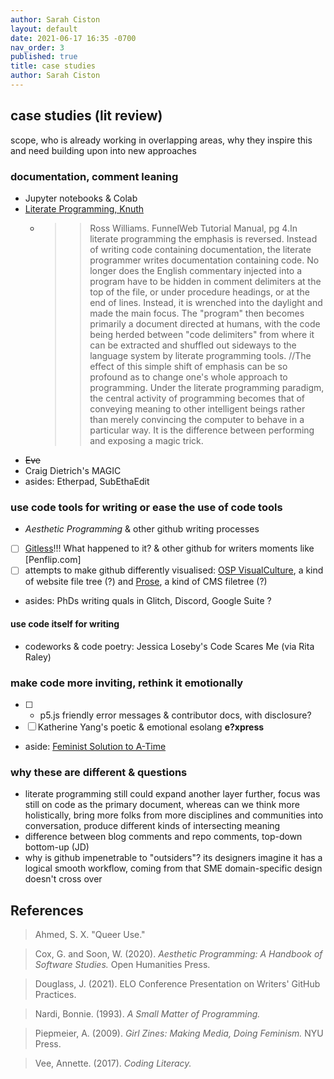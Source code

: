 ```yaml
---
author: Sarah Ciston
layout: default
date: 2021-06-17 16:35 -0700
nav_order: 3
published: true
title: case studies
author: Sarah Ciston
---
```


## case studies (lit review)

scope, who is already working in overlapping areas, why they inspire this and need building upon into new approaches

### documentation, comment leaning
- Jupyter notebooks & Colab
- [Literate Programming, Knuth](http://www.literateprogramming.com/)
    - >>Ross Williams. FunnelWeb Tutorial Manual, pg 4.In literate programming the emphasis is reversed. Instead of writing code containing documentation, the literate programmer writes documentation containing code. No longer does the English commentary injected into a program have to be hidden in comment delimiters at the top of the file, or under procedure headings, or at the end of lines. Instead, it is wrenched into the daylight and made the main focus. The "program" then becomes primarily a document directed at humans, with the code being herded between "code delimiters" from where it can be extracted and shuffled out sideways to the language system by literate programming tools. //The effect of this simple shift of emphasis can be so profound as to change one's whole approach to programming. Under the literate programming paradigm, the central activity of programming becomes that of conveying meaning to other intelligent beings rather than merely convincing the computer to behave in a particular way. It is the difference between performing and exposing a magic trick.
- ~~Eve~~
- Craig Dietrich's MAGIC
- asides: Etherpad, SubEthaEdit

### use code tools for writing or ease the use of code tools
- *Aesthetic Programming* & other github writing processes
- [ ] [Gitless](https://gitless.com/)!!! What happened to it? & other github for writers moments like [Penflip.com]
- [ ] attempts to make github differently visualised: [OSP VisualCulture](http://osp.kitchen/tools/visualculture/), a kind of website file tree (?) and [Prose](https://github.com/prose/prose/), a kind of CMS filetree (?)
- asides: PhDs writing quals in Glitch, Discord, Google Suite ? 

#### use code itself for writing
- codeworks & code poetry: Jessica Loseby's Code Scares Me (via Rita Raley)
### make code more inviting, rethink it emotionally
- [ ] - p5.js friendly error messages & contributor docs, with disclosure? 
- [ ] Katherine Yang's poetic & emotional esolang **e?xpress**
- aside: [Feminist Solution to A-Time](https://www.youtube.com/watch?v=fHjsdyN4UK0)


### why these are different & questions
- literate programming still could expand another layer further, focus was still on code as the primary document, whereas can we think more holistically, bring more folks from more disciplines and communities into conversation, produce different kinds of intersecting meaning 
- difference between blog comments and repo comments, top-down bottom-up (JD)
- why is github impenetrable to "outsiders"? its designers imagine it has a logical smooth workflow, coming from that SME domain-specific design doesn't cross over


## References 

>Ahmed, S. X. "Queer Use."

>Cox, G. and Soon, W. (2020). *Aesthetic Programming: A Handbook of Software Studies.* Open Humanities Press.

>Douglass, J. (2021). ELO Conference Presentation on Writers' GitHub Practices.

>Nardi, Bonnie. (1993). *A Small Matter of Programming.*

>Piepmeier, A. (2009). *Girl Zines: Making Media, Doing Feminism.* NYU Press. 

>Vee, Annette. (2017). *Coding Literacy.*
